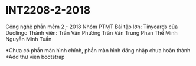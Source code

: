 ﻿# INT2208-2-2018
Công nghệ phần mềm 2 - 2018
Nhóm PTMT
Bài tập lớn: Tinycards của Duolingo
Thành viên:
	 Trần Văn Phương
	 Trần Văn Trung
	 Phan Thế Minh
	 Nguyễn Minh Tuấn

*Chưa có phần màn hình chính, phần màn hình đăng nhập chưa hoàn thành
*Add thư viện bootstrap
